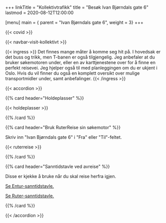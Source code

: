 +++
linkTitle = "Kollektivtrafikk"
title = "Besøk Ivan Bjørndals gate 6"
lastmod = 2020-08-12T12:00:00

[menu]
main = { parent = "Ivan Bjørndals gate 6", weight = 3}
+++

{{< covid >}}

{{< navbar-visit-kollektivt >}}

{{< ingress >}}
Det finnes mange måter å komme seg hit på. I hovedsak er det buss og trikk,
men T-banen er også tilgjengelig. Jeg anbefaler at du bruker søkemotoren
under, eller en av karttjenestene over for å finne en perfekt reisevei. Jeg
hjelper også til med planleggingen om du er ukjent i Oslo. Hvis du vil finner
du også en komplett oversikt over mulige transportmidler under, samt
anbefalinger.
{{< /ingress >}}

{{< accordion >}}

{{% card header="Holdeplasser" %}}

{{< holdeplasser >}}

{{% /card %}}

{{% card header="Bruk RuterReise sin søkemotor" %}}

Skriv inn "Ivan Bjørndals gate 6" i "Fra" eller "Til"-feltet.

{{< ruterreise >}}

{{% /card %}}

{{% card header="Sanntidstavle ved avreise" %}}

Disse er kjekke å bruke når du skal reise herfra igjen.

[Se Entur-sanntidstavle.](https://tavla.en-tur.no/t/PnVDQGYSsCiPu3B3JRrx)

[Se Ruter-sanntidstavle.](https://mon.ruter.no/departures/59.93767611327234-10.76438223181862/N4Igrgzgpgwg9gGzAWwHYBkCGBPOYAuIAXPgE5hQA0IAblKRAJZyrEBM1ARnJqQCYRiAbVB8oCHFD4BlfL3wAVRsijEADNQAWjPmIyNUUQUWABfaqhSd6AeQBmAESgAHeWFJH2GkPkb4EqkQgAIIeqHyYCBAA5phyINR8jBCYnAF8CqSYqBDOcKT4ALJwYsZCALrUUKip6cRkFFo6UJmYAMYA1vBIaMR2kdDUEPhwzgAKEm1QAJICwiAActIASkSyoxPtUEQAbADMAOwALCDl5qLikjJyBUoq6k261egGnibmIJbI1qT2Tq4FdxvNjeXz+QIgaTZCIdegAAmk1Xw9ASICSKTSUlaOTyBWKpWElRA1VqUnq5CoIG0YlanW6KFYRH6UUpww2kxmcyIQkWKzWI3GHKIAFYABwARlFwtOpjOQA)

{{% /card %}}

{{< /accordion >}}